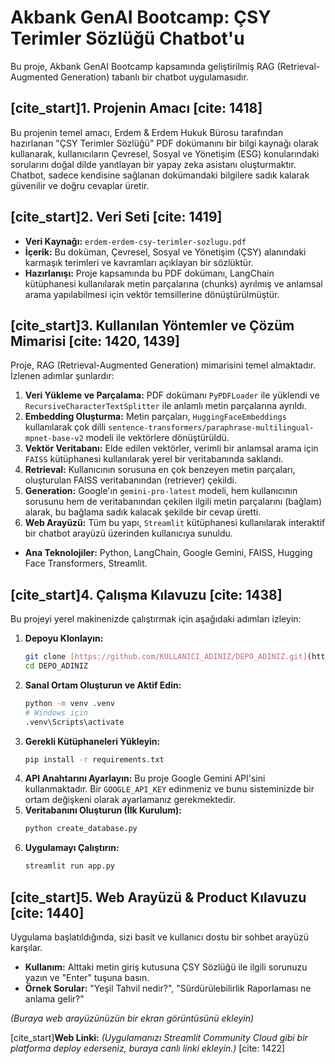 # Akbank GenAI Bootcamp: ÇSY Terimler Sözlüğü Chatbot'u

Bu proje, Akbank GenAI Bootcamp kapsamında geliştirilmiş RAG (Retrieval-Augmented Generation) tabanlı bir chatbot uygulamasıdır.

## [cite_start]1. Projenin Amacı [cite: 1418]

Bu projenin temel amacı, Erdem & Erdem Hukuk Bürosu tarafından hazırlanan "ÇSY Terimler Sözlüğü" PDF dokümanını bir bilgi kaynağı olarak kullanarak, kullanıcıların Çevresel, Sosyal ve Yönetişim (ESG) konularındaki sorularını doğal dilde yanıtlayan bir yapay zeka asistanı oluşturmaktır. Chatbot, sadece kendisine sağlanan dokümandaki bilgilere sadık kalarak güvenilir ve doğru cevaplar üretir.

## [cite_start]2. Veri Seti [cite: 1419]

* **Veri Kaynağı:** `erdem-erdem-csy-terimler-sozlugu.pdf`
* **İçerik:** Bu doküman, Çevresel, Sosyal ve Yönetişim (ÇSY) alanındaki karmaşık terimleri ve kavramları açıklayan bir sözlüktür.
* **Hazırlanışı:** Proje kapsamında bu PDF dokümanı, LangChain kütüphanesi kullanılarak metin parçalarına (chunks) ayrılmış ve anlamsal arama yapılabilmesi için vektör temsillerine dönüştürülmüştür.

## [cite_start]3. Kullanılan Yöntemler ve Çözüm Mimarisi [cite: 1420, 1439]

Proje, RAG (Retrieval-Augmented Generation) mimarisini temel almaktadır. İzlenen adımlar şunlardır:

1.  **Veri Yükleme ve Parçalama:** PDF dokümanı `PyPDFLoader` ile yüklendi ve `RecursiveCharacterTextSplitter` ile anlamlı metin parçalarına ayrıldı.
2.  **Embedding Oluşturma:** Metin parçaları, `HuggingFaceEmbeddings` kullanılarak çok dilli `sentence-transformers/paraphrase-multilingual-mpnet-base-v2` modeli ile vektörlere dönüştürüldü.
3.  **Vektör Veritabanı:** Elde edilen vektörler, verimli bir anlamsal arama için `FAISS` kütüphanesi kullanılarak yerel bir veritabanında saklandı.
4.  **Retrieval:** Kullanıcının sorusuna en çok benzeyen metin parçaları, oluşturulan FAISS veritabanından (retriever) çekildi.
5.  **Generation:** Google'ın `gemini-pro-latest` modeli, hem kullanıcının sorusunu hem de veritabanından çekilen ilgili metin parçalarını (bağlam) alarak, bu bağlama sadık kalacak şekilde bir cevap üretti.
6.  **Web Arayüzü:** Tüm bu yapı, `Streamlit` kütüphanesi kullanılarak interaktif bir chatbot arayüzü üzerinden kullanıcıya sunuldu.

* **Ana Teknolojiler:** Python, LangChain, Google Gemini, FAISS, Hugging Face Transformers, Streamlit.

## [cite_start]4. Çalışma Kılavuzu [cite: 1438]

Bu projeyi yerel makinenizde çalıştırmak için aşağıdaki adımları izleyin:

1.  **Depoyu Klonlayın:**
    ```bash
    git clone [https://github.com/KULLANICI_ADINIZ/DEPO_ADINIZ.git](https://github.com/KULLANICI_ADINIZ/DEPO_ADINIZ.git)
    cd DEPO_ADINIZ
    ```
2.  **Sanal Ortam Oluşturun ve Aktif Edin:**
    ```bash
    python -m venv .venv
    # Windows için
    .venv\Scripts\activate
    ```
3.  **Gerekli Kütüphaneleri Yükleyin:**
    ```bash
    pip install -r requirements.txt
    ```
4.  **API Anahtarını Ayarlayın:**
    Bu proje Google Gemini API'sini kullanmaktadır. Bir `GOOGLE_API_KEY` edinmeniz ve bunu sisteminizde bir ortam değişkeni olarak ayarlamanız gerekmektedir.
5.  **Veritabanını Oluşturun (İlk Kurulum):**
    ```bash
    python create_database.py
    ```
6.  **Uygulamayı Çalıştırın:**
    ```bash
    streamlit run app.py
    ```

## [cite_start]5. Web Arayüzü & Product Kılavuzu [cite: 1440]

Uygulama başlatıldığında, sizi basit ve kullanıcı dostu bir sohbet arayüzü karşılar.

* **Kullanım:** Alttaki metin giriş kutusuna ÇSY Sözlüğü ile ilgili sorunuzu yazın ve "Enter" tuşuna basın.
* **Örnek Sorular:** "Yeşil Tahvil nedir?", "Sürdürülebilirlik Raporlaması ne anlama gelir?"

*(Buraya web arayüzünüzün bir ekran görüntüsünü ekleyin)*

[cite_start]**Web Linki:** *(Uygulamanızı Streamlit Community Cloud gibi bir platforma deploy ederseniz, buraya canlı linki ekleyin.)* [cite: 1422]
